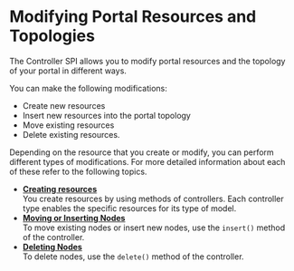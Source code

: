 # Modifying Portal Resources and Topologies

The Controller SPI allows you to modify portal resources and the topology of your portal in different ways.

You can make the following modifications:

-   Create new resources
-   Insert new resources into the portal topology
-   Move existing resources
-   Delete existing resources.

Depending on the resource that you create or modify, you can perform different types of modifications. For more detailed information about each of these refer to the following topics.

-   **[Creating resources](/controller_spi/controller_spi_modification/modify_portal_resources/creating_resources/)**  
You create resources by using methods of controllers. Each controller type enables the specific resources for its type of model.
-   **[Moving or Inserting Nodes](/controller_spi/controller_spi_modification/modify_portal_resources/moving_inserting_nodes/index.md)**  
To move existing nodes or insert new nodes, use the `insert()` method of the controller.
-   **[Deleting Nodes](/controller_spi/controller_spi_modification/modify_portal_resources/ctrlrapit_del_nodes.md)**  
To delete nodes, use the `delete()` method of the controller.


